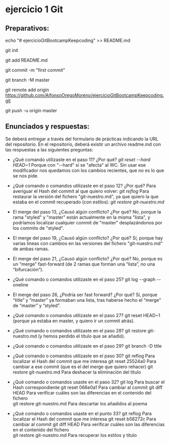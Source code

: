 # ejercicio 1 Git

## Preparativos: 
echo "# ejercicioGitBootcampKeepcoding" >> README.md

git init

git add README.md

git commit -m "first commit"

git branch -M master

git remote add origin https://github.com/AlfonsoOregoMoreno/ejercicioGitBootcampKeepcoding.git

git push -u origin master

## Enunciados y respuestas: 
Se deberá entregar a través del formulario de prácticas indicando la URL del repositorio. En el repositorio, deberá existir un archivo readme.md con las respuestas a las siguientes preguntas:

- ¿Qué comando utilizaste en el paso 11? ¿Por qué? 
*git reset --hard HEAD~1*
Porque con "--hard" sí se "afecta" al WC. Sin usar ese modificador nos quedamos con los cambios recientes, que no es lo que se nos pide. 


- ¿Qué comando o comandos utilizaste en el paso 12? ¿Por qué?
Para averiguar el Hash del commit al que quiero volver: *git reflog*
Para restaurar la versión del fichero "git-nuestro.md", ya que quiero la que estaba en el commit recuperado (con estilos): *git restore git-nuestro.md*


- El merge del paso 13, ¿Causó algún conflicto? ¿Por qué?
No, porque la rama "styled" y "master" están actualmente en la misma "lista", y podríamos localizar cualquier commit de "master" desplazándonos por los commits de "styled". 


- El merge del paso 19, ¿Causó algún conflicto? ¿Por qué?
Sí, porque hay varias líneas con cambios en las versiones del fichero "git-nuestro.md" de ambas ramas. 


- El merge del paso 21, ¿Causó algún conflicto? ¿Por qué?
No, porque es un “merge” fast-forward (de 2 ramas que forman una “lista”, no una “bifurcación”). 


- ¿Qué comando o comandos utilizaste en el paso 25? 
git log --graph --oneline


- El merge del paso 26, ¿Podría ser fast forward? ¿Por qué?
Sí, porque “title” y “master” ya formaban una lista, tras haberse hecho el “merge” de “master” y “styled”. 


- ¿Qué comando o comandos utilizaste en el paso 27?
git reset HEAD~1 (porque ya estaba en master, y quiero ir un commit atrás). 


- ¿Qué comando o comandos utilizaste en el paso 28?
git restore git-nuestro.md (y hemos perdido el título que se añadió). 


- ¿Qué comando o comandos utilizaste en el paso 29?
git branch -D title 


- ¿Qué comando o comandos utilizaste en el paso 30?
git reflog Para localizar el Hash del commit que me interesa 
git reset 25524a0 Para cambiar a ese commit (que es el del merge que quiero rehacer)
git restore git-nuestro.md Para deshacer la eliminación del título 


- ¿Qué comando o comandos usaste en el paso 32?
git log Para buscar el Hash correspondiente 
git reset 066e0a1 Para cambiar al commit 
git diff HEAD Para verificar cuáles son las diferencias en el contenido del fichero  
git restore git-nuestro.md Para descartar los añadidos al poema


- ¿Qué comando o comandos usaste en el punto 33?
git reflog Para localizar el Hash del commit que me interesa 
git reset b58272c Para cambiar al commit 
git diff HEAD Para verificar cuáles son las diferencias en el contenido del fichero  
git restore git-nuestro.md Para recuperar los estilos y título


